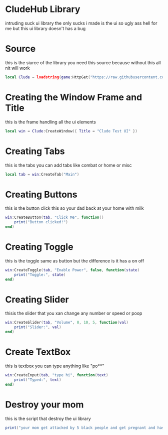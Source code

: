 # CludeHub Library
intruding suck ui library the only sucks i made is the ui so ugly ass hell for me but this ui library doesn't has a bug

# Source
this is the siurce of the library you need this source because without this all nit will work
```lua
local Clude = loadstring(game:HttpGet("https://raw.githubusercontent.com/CludeHub/SourceCludeLib/refs/heads/main/SourceLib"))()
```
# Creating the Window Frame and Title
this is the frame handling all the ui elements
```lua
local win = Clude:CreateWindow({ Title = "Clude Test UI" })
```
# Creating Tabs
this is the tabs you can add tabs like combat or home or misc
```lua
local tab = win:CreateTab("Main")
```
# Creating Buttons
this is the button click this so your dad back at your home with milk
```lua
win:CreateButton(tab, "Click Me", function()
    print("Button clicked!")
end)
```
# Creating Toggle
this is the toggle same as button but the difference is it has a on off
```lua
win:CreateToggle(tab, "Enable Power", false, function(state)
    print("Toggle:", state)
end)
```
# Creating Slider
thisis the slider that you xan change any number or speed or poop
```lua
win:CreateSlider(tab, "Volume", 0, 10, 5, function(val)
    print("Slider:", val)
end)
```
# Create TextBox
this is textbox you can type anything like "po**"
```lua
win:CreateInput(tab, "type hi", function(text)
    print("Typed:", text)
end)
```

# Destroy your mom
this is the script that destroy the ui library
```lua
print("your mom get attacked by 5 black people and get pregnant and has 20 baby in stomach")
```
